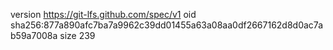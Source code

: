 version https://git-lfs.github.com/spec/v1
oid sha256:877a890afc7ba7a9962c39dd01455a63a08aa0df2667162d8d0ac7ab59a7008a
size 239
